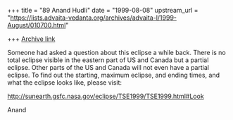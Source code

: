 +++
title = "89 Anand Hudli"
date = "1999-08-08"
upstream_url = "https://lists.advaita-vedanta.org/archives/advaita-l/1999-August/010700.html"

+++
[Archive link](https://lists.advaita-vedanta.org/archives/advaita-l/1999-August/010700.html)

Someone had asked a question about this eclipse a while back. There is
 no total eclipse visible in the eastern part of US and Canada but a
 partial eclipse. Other parts of the US and Canada will not even have a
 partial eclipse. To find out the starting, maximum eclipse, and ending
 times, and what the eclipse looks like, please visit:

 http://sunearth.gsfc.nasa.gov/eclipse/TSE1999/TSE1999.html#Look

 Anand

